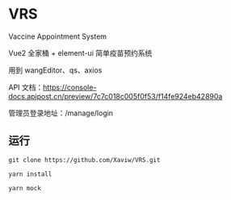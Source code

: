 # VRS

Vaccine Appointment System

Vue2 全家桶 + element-ui 简单疫苗预约系统

用到 wangEditor、qs、axios

API 文档：https://console-docs.apipost.cn/preview/7c7c018c005f0f53/f14fe924eb42890a

管理员登录地址：/manage/login

## 运行

```
git clone https://github.com/Xaviw/VRS.git

yarn install

yarn mock
```
